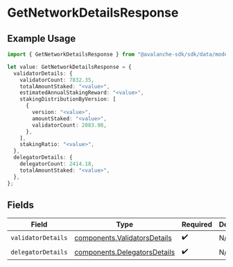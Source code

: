 # GetNetworkDetailsResponse

## Example Usage

```typescript
import { GetNetworkDetailsResponse } from "@avalanche-sdk/sdk/data/models/components";

let value: GetNetworkDetailsResponse = {
  validatorDetails: {
    validatorCount: 7832.35,
    totalAmountStaked: "<value>",
    estimatedAnnualStakingReward: "<value>",
    stakingDistributionByVersion: [
      {
        version: "<value>",
        amountStaked: "<value>",
        validatorCount: 2883.98,
      },
    ],
    stakingRatio: "<value>",
  },
  delegatorDetails: {
    delegatorCount: 2414.18,
    totalAmountStaked: "<value>",
  },
};
```

## Fields

| Field                                                                        | Type                                                                         | Required                                                                     | Description                                                                  |
| ---------------------------------------------------------------------------- | ---------------------------------------------------------------------------- | ---------------------------------------------------------------------------- | ---------------------------------------------------------------------------- |
| `validatorDetails`                                                           | [components.ValidatorsDetails](../../models/components/validatorsdetails.md) | :heavy_check_mark:                                                           | N/A                                                                          |
| `delegatorDetails`                                                           | [components.DelegatorsDetails](../../models/components/delegatorsdetails.md) | :heavy_check_mark:                                                           | N/A                                                                          |